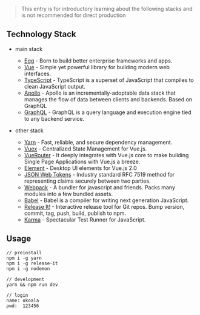 > This entry is for introductory learning about the following stacks and is not recommended for direct production

## Technology Stack

- main stack
  - [Egg](https://github.com/eggjs/egg) - Born to build better enterprise frameworks and apps.
  - [Vue](https://github.com/vuejs/vue) - Simple yet powerful library for building modern web interfaces.
  - [TypeScript](https://github.com/Microsoft/TypeScript) - TypeScript is a superset of JavaScript that compiles to clean JavaScript output.
  - [Apollo](https://github.com/apollostack/apollo) - Apollo is an incrementally-adoptable data stack that manages the flow of data between clients and backends. Based on GraphQL
  - [GraphQL](https://github.com/facebook/graphql) - GraphQL is a query language and execution engine tied to any backend service.

- other stack

  - [Yarn](https://github.com/yarnpkg/yarn) - Fast, reliable, and secure dependency management.
  - [Vuex](https://github.com/vuejs/vuex) - Centralized State Management for Vue.js.
  - [VueRouter](https://github.com/vuejs/vue-router) - It deeply integrates with Vue.js core to make building Single Page Applications with Vue.js a breeze.
  - [Element](https://github.com/ElemeFE/element) - Desktop UI elements for Vue.js 2.0
  - [JSON Web Tokens](https://jwt.io/) - Industry standard RFC 7519 method for representing claims securely between two parties.
  - [Webpack](https://github.com/webpack/webpack) - A bundler for javascript and friends. Packs many modules into a few bundled assets.
  - [Babel](https://github.com/babel/babel) - Babel is a compiler for writing next generation JavaScript.
  - [Release It!]() - Interactive release tool for Git repos. Bump version, commit, tag, push, build, publish to npm.
  - [Karma](https://github.com/karma-runner/karma) - Spectacular Test Runner for JavaScript.

## Usage

```
// preinstall
npm i -g yarn
npm i -g release-it
npm i -g nodemon

// development
yarn && npm run dev

// login
name: okoala
pwd:  123456
```
